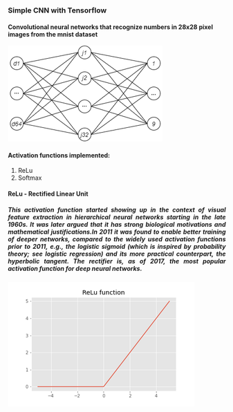 <h3><b>Simple CNN with Tensorflow</b></h3>

<h4>Convolutional neural networks that recognize numbers in 28x28 pixel images from the mnist dataset</h4>


<p><img src = "images/0001.png"></p>


<h4>Activation functions implemented:</h4>
<ol>
      <li>ReLu</li>
      <li>Softmax</li>
</ol>

<h4>ReLu - Rectified Linear Unit</h4>

<h5><p align='Justify'>This activation function started showing up in the context of visual feature extraction in hierarchical neural networks starting in the late 1960s. It was later argued that it has strong biological motivations and mathematical justifications.In 2011 it was found to enable better training of deeper networks, compared to the widely used activation functions prior to 2011, e.g., the logistic sigmoid (which is inspired by probability theory; see logistic regression) and its more practical counterpart, the hyperbolic tangent. The rectifier is, as of 2017, the most popular activation function for deep neural networks.</p></h5>

<p><img src = "images/ReLu Function.png"></p>
